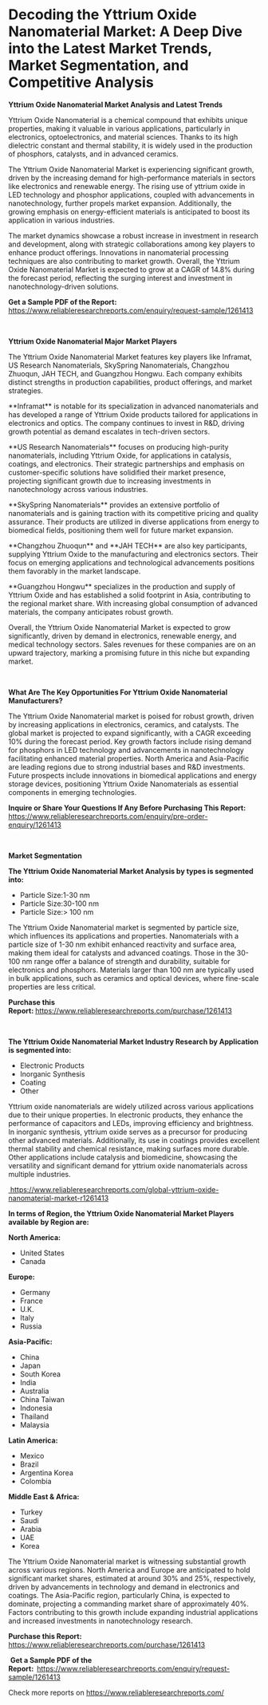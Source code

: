 <p><h1>Decoding the Yttrium Oxide Nanomaterial Market: A Deep Dive into the Latest Market Trends, Market Segmentation, and Competitive Analysis</h1></p><p><strong>Yttrium Oxide Nanomaterial Market Analysis and Latest Trends</strong></p>
<p><p>Yttrium Oxide Nanomaterial is a chemical compound that exhibits unique properties, making it valuable in various applications, particularly in electronics, optoelectronics, and material sciences. Thanks to its high dielectric constant and thermal stability, it is widely used in the production of phosphors, catalysts, and in advanced ceramics.</p><p>The Yttrium Oxide Nanomaterial Market is experiencing significant growth, driven by the increasing demand for high-performance materials in sectors like electronics and renewable energy. The rising use of yttrium oxide in LED technology and phosphor applications, coupled with advancements in nanotechnology, further propels market expansion. Additionally, the growing emphasis on energy-efficient materials is anticipated to boost its application in various industries.</p><p>The market dynamics showcase a robust increase in investment in research and development, along with strategic collaborations among key players to enhance product offerings. Innovations in nanomaterial processing techniques are also contributing to market growth. Overall, the Yttrium Oxide Nanomaterial Market is expected to grow at a CAGR of 14.8% during the forecast period, reflecting the surging interest and investment in nanotechnology-driven solutions.</p></p>
<p><strong>Get a Sample PDF of the Report:&nbsp;</strong> <a href="https://www.reliableresearchreports.com/enquiry/request-sample/1261413?utm_campaign=2030&utm_medium=2&utm_source=Github&utm_content=ia&utm_term=02022025&utm_id=yttrium-oxide-nanomaterial">https://www.reliableresearchreports.com/enquiry/request-sample/1261413</a></p>
<p>&nbsp;</p>
<p><strong>Yttrium Oxide Nanomaterial Major Market Players</strong></p>
<p><p>The Yttrium Oxide Nanomaterial Market features key players like Inframat, US Research Nanomaterials, SkySpring Nanomaterials, Changzhou Zhuoqun, JAH TECH, and Guangzhou Hongwu. Each company exhibits distinct strengths in production capabilities, product offerings, and market strategies.</p><p>**Inframat** is notable for its specialization in advanced nanomaterials and has developed a range of Yttrium Oxide products tailored for applications in electronics and optics. The company continues to invest in R&D, driving growth potential as demand escalates in tech-driven sectors.</p><p>**US Research Nanomaterials** focuses on producing high-purity nanomaterials, including Yttrium Oxide, for applications in catalysis, coatings, and electronics. Their strategic partnerships and emphasis on customer-specific solutions have solidified their market presence, projecting significant growth due to increasing investments in nanotechnology across various industries.</p><p>**SkySpring Nanomaterials** provides an extensive portfolio of nanomaterials and is gaining traction with its competitive pricing and quality assurance. Their products are utilized in diverse applications from energy to biomedical fields, positioning them well for future market expansion.</p><p>**Changzhou Zhuoqun** and **JAH TECH** are also key participants, supplying Yttrium Oxide to the manufacturing and electronics sectors. Their focus on emerging applications and technological advancements positions them favorably in the market landscape.</p><p>**Guangzhou Hongwu** specializes in the production and supply of Yttrium Oxide and has established a solid footprint in Asia, contributing to the regional market share. With increasing global consumption of advanced materials, the company anticipates robust growth.</p><p>Overall, the Yttrium Oxide Nanomaterial Market is expected to grow significantly, driven by demand in electronics, renewable energy, and medical technology sectors. Sales revenues for these companies are on an upward trajectory, marking a promising future in this niche but expanding market.</p></p>
<p>&nbsp;</p>
<p><strong>What Are The Key Opportunities For Yttrium Oxide Nanomaterial Manufacturers?</strong></p>
<p><p>The Yttrium Oxide Nanomaterial market is poised for robust growth, driven by increasing applications in electronics, ceramics, and catalysts. The global market is projected to expand significantly, with a CAGR exceeding 10% during the forecast period. Key growth factors include rising demand for phosphors in LED technology and advancements in nanotechnology facilitating enhanced material properties. North America and Asia-Pacific are leading regions due to strong industrial bases and R&D investments. Future prospects include innovations in biomedical applications and energy storage devices, positioning Yttrium Oxide Nanomaterials as essential components in emerging technologies.</p></p>
<p><strong>Inquire or Share Your Questions If Any Before Purchasing This Report:</strong> <a href="https://www.reliableresearchreports.com/enquiry/pre-order-enquiry/1261413?utm_campaign=2030&utm_medium=2&utm_source=Github&utm_content=ia&utm_term=02022025&utm_id=yttrium-oxide-nanomaterial">https://www.reliableresearchreports.com/enquiry/pre-order-enquiry/1261413</a></p>
<p>&nbsp;</p>
<p><strong>Market Segmentation</strong></p>
<p><strong>The Yttrium Oxide Nanomaterial Market Analysis by types is segmented into:</strong></p>
<p><ul><li>Particle Size:1-30 nm</li><li>Particle Size:30-100 nm</li><li>Particle Size:> 100 nm</li></ul></p>
<p><p>The Yttrium Oxide Nanomaterial market is segmented by particle size, which influences its applications and properties. Nanomaterials with a particle size of 1-30 nm exhibit enhanced reactivity and surface area, making them ideal for catalysts and advanced coatings. Those in the 30-100 nm range offer a balance of strength and durability, suitable for electronics and phosphors. Materials larger than 100 nm are typically used in bulk applications, such as ceramics and optical devices, where fine-scale properties are less critical.</p></p>
<p><strong>Purchase this Report:&nbsp;</strong><a href="https://www.reliableresearchreports.com/purchase/1261413?utm_campaign=2030&utm_medium=2&utm_source=Github&utm_content=ia&utm_term=02022025&utm_id=yttrium-oxide-nanomaterial">https://www.reliableresearchreports.com/purchase/1261413</a></p>
<p>&nbsp;</p>
<p><strong>The Yttrium Oxide Nanomaterial Market Industry Research by Application is segmented into:</strong></p>
<p><ul><li>Electronic Products</li><li>Inorganic Synthesis</li><li>Coating</li><li>Other</li></ul></p>
<p><p>Yttrium oxide nanomaterials are widely utilized across various applications due to their unique properties. In electronic products, they enhance the performance of capacitors and LEDs, improving efficiency and brightness. In inorganic synthesis, yttrium oxide serves as a precursor for producing other advanced materials. Additionally, its use in coatings provides excellent thermal stability and chemical resistance, making surfaces more durable. Other applications include catalysis and biomedicine, showcasing the versatility and significant demand for yttrium oxide nanomaterials across multiple industries.</p></p>
<p><a href="https://www.reliableresearchreports.com/global-yttrium-oxide-nanomaterial-market-r1261413?utm_campaign=2030&utm_medium=2&utm_source=Github&utm_content=ia&utm_term=02022025&utm_id=yttrium-oxide-nanomaterial">&nbsp;https://www.reliableresearchreports.com/global-yttrium-oxide-nanomaterial-market-r1261413</a></p>
<p><strong>In terms of Region, the Yttrium Oxide Nanomaterial Market Players available by Region are:</strong></p>
<p>
    <p> <strong> North America: </strong>
        <ul>
            <li>United States</li>
            <li>Canada</li>
        </ul>
        </p> 
    <p> <strong> Europe: </strong>
        <ul>
            <li>Germany</li>
            <li>France</li>
            <li>U.K.</li>
            <li>Italy</li>
            <li>Russia</li>
        </ul>
        </p> 
    <p> <strong> Asia-Pacific: </strong>
        <ul>
            <li>China</li>
            <li>Japan</li>
            <li>South Korea</li>
            <li>India</li>
            <li>Australia</li>
            <li>China Taiwan</li>
            <li>Indonesia</li>
            <li>Thailand</li>
            <li>Malaysia</li>
        </ul>
        </p> 
    <p> <strong> Latin America: </strong>
        <ul>
            <li>Mexico</li>
            <li>Brazil</li>
            <li>Argentina Korea</li>
            <li>Colombia</li>
        </ul>
        </p> 
    <p> <strong> Middle East & Africa: </strong>
        <ul>
            <li>Turkey</li>
            <li>Saudi</li>
            <li>Arabia</li>
            <li>UAE</li>
            <li>Korea</li>
        </ul>
    </p>
    </p>
<p><p>The Yttrium Oxide Nanomaterial market is witnessing substantial growth across various regions. North America and Europe are anticipated to hold significant market shares, estimated at around 30% and 25%, respectively, driven by advancements in technology and demand in electronics and coatings. The Asia-Pacific region, particularly China, is expected to dominate, projecting a commanding market share of approximately 40%. Factors contributing to this growth include expanding industrial applications and increased investments in nanotechnology research.</p></p>
<p><strong>Purchase this Report: </strong><a href="https://www.reliableresearchreports.com/purchase/1261413?utm_campaign=2030&utm_medium=2&utm_source=Github&utm_content=ia&utm_term=02022025&utm_id=yttrium-oxide-nanomaterial">https://www.reliableresearchreports.com/purchase/1261413</a></p>
<p>&nbsp;<strong>Get a Sample PDF of the Report:&nbsp;&nbsp;</strong><a href="https://www.reliableresearchreports.com/enquiry/request-sample/1261413?utm_campaign=2030&utm_medium=2&utm_source=Github&utm_content=ia&utm_term=02022025&utm_id=yttrium-oxide-nanomaterial">https://www.reliableresearchreports.com/enquiry/request-sample/1261413</a></p>
<p><strong></strong></p>
<p>Check more reports on <a href="https://www.reliableresearchreports.com/?utm_campaign=2030&utm_medium=2&utm_source=Github&utm_content=ia&utm_term=02022025&utm_id=yttrium-oxide-nanomaterial">https://www.reliableresearchreports.com/</a></p>